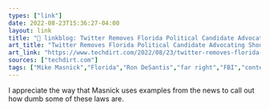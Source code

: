 ```yaml
---
types: ["link"]
date: 2022-08-23T15:36:27-04:00
layout: link
title: "🔗 linkblog: Twitter Removes Florida Political Candidate Advocating Shooting Federal Agents; If DeSantis Won His Lawsuit, Twitter Would Need To Leave It Up | Techdirt'"
art_title: "Twitter Removes Florida Political Candidate Advocating Shooting Federal Agents; If DeSantis Won His Lawsuit, Twitter Would Need To Leave It Up | Techdirt"
art_link: "https://www.techdirt.com/2022/08/23/twitter-removes-florida-political-candidate-advocating-shooting-federal-agents-if-desantis-won-his-lawsuit-theyd-need-to-leave-it-up/"
sources: ["techdirt.com"]
tags: ["Mike Masnick","Florida","Ron DeSantis","far right","FBI","content moderation"]
---
```

I appreciate the way that Masnick uses examples from the news to call out how dumb some of these laws are.
 

